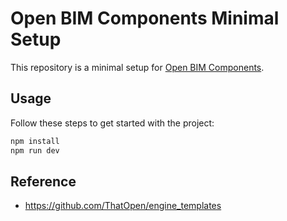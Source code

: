 # Open BIM Components Minimal Setup

This repository is a minimal setup for [Open BIM Components](https://github.com/ThatOpen/engine_components).

## Usage

Follow these steps to get started with the project:

```sh
npm install
npm run dev
```

## Reference

- https://github.com/ThatOpen/engine_templates
